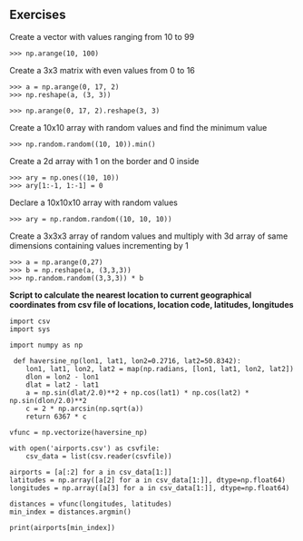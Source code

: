 
Exercises
---------

Create a vector with values ranging from 10 to 99

    >>> np.arange(10, 100)

Create a 3x3 matrix with even values from 0 to 16

    >>> a = np.arange(0, 17, 2)
    >>> np.reshape(a, (3, 3))

    >>> np.arange(0, 17, 2).reshape(3, 3)

Create a 10x10 array with random values and find the minimum value

    >>> np.random.random((10, 10)).min()

Create a 2d array with 1 on the border and 0 inside

    >>> ary = np.ones((10, 10))
    >>> ary[1:-1, 1:-1] = 0

Declare a 10x10x10 array with random values

    >>> ary = np.random.random((10, 10, 10))

Create a 3x3x3 array of random values and multiply with 3d array of same dimensions containing values incrementing by 1

    >>> a = np.arange(0,27)
    >>> b = np.reshape(a, (3,3,3))
    >>> np.random.random((3,3,3)) * b

**Script to calculate the nearest location to current geographical coordinates from csv file of locations, location code, latitudes, longitudes**

    import csv
    import sys

    import numpy as np

     def haversine_np(lon1, lat1, lon2=0.2716, lat2=50.8342):
        lon1, lat1, lon2, lat2 = map(np.radians, [lon1, lat1, lon2, lat2])
        dlon = lon2 - lon1
        dlat = lat2 - lat1
        a = np.sin(dlat/2.0)**2 + np.cos(lat1) * np.cos(lat2) * np.sin(dlon/2.0)**2
        c = 2 * np.arcsin(np.sqrt(a))
        return 6367 * c

    vfunc = np.vectorize(haversine_np)

    with open('airports.csv') as csvfile:
        csv_data = list(csv.reader(csvfile))

    airports = [a[:2] for a in csv_data[1:]]
    latitudes = np.array([a[2] for a in csv_data[1:]], dtype=np.float64)
    longitudes = np.array([a[3] for a in csv_data[1:]], dtype=np.float64)

    distances = vfunc(longitudes, latitudes)
    min_index = distances.argmin()

    print(airports[min_index])
